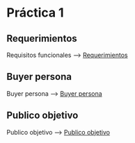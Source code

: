 # Práctica 1
## Requerimientos
Requisitos funcionales --> [Requerimientos](https://docs.google.com/spreadsheets/d/1k0qOR8sLo1TifvUy7zG05dPEm1sihavb-8IFLHADPqU/edit?usp=sharing "Requerimientos")

## Buyer persona
Buyer persona --> [Buyer persona](./Buyer%20persona.pdf "Requerimientos")

## Publico objetivo
Publico objetivo --> [Publico objetivo](https://miro.com/app/board/uXjVPPNc1y0=/?share_link_id=859679331227 "Requerimientos")
